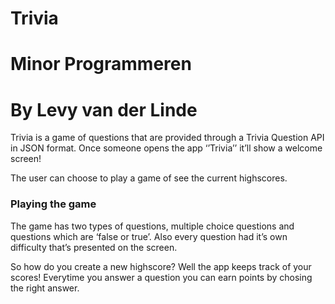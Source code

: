 # Trivia
# Minor Programmeren
# By Levy van der Linde

Trivia is a game of questions that are provided through a Trivia Question API in JSON format.
Once someone opens the app ‘’Trivia’’ it’ll show a welcome screen! 

The user can choose to play a game  of see the current highscores.

### Playing the game

The game has two types of questions, multiple choice questions and questions which are ‘false or true’.
Also every question had it’s own difficulty that’s presented on the screen.

So how do you create a new highscore? Well the app keeps track of your scores! Everytime you answer a question you can earn points by chosing the right answer.



